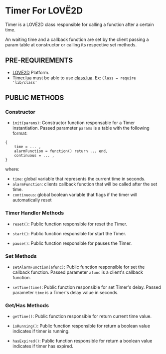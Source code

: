 # Timer For LOVË2D

Timer is a LOVË2D class responsible for calling a function after a certain time.

An waiting time and a callback function are set by the client passing
a param table at constructor or calling its respective set methods.


## PRE-REQUIREMENTS

- [LOVË2D](https://love2d.org/) Platform. 
- Timer.lua must be able to use [class.lua](https://github.com/vrld/hump/blob/master/class.lua). Ex: `Class = require 'lib/class'`  


## PUBLIC METHODS

### Constructor

- `init(params)`: Constructor function responsable for a Timer instantiation. Passed parameter `params` is a table with the following format:

```
{
    time = ... ,
    alarmFunction = function() return ... end,
    continuous = ... ,
}
```

where:

- `time`: global variable that represents the current time in seconds.
- `alarmFunction`: clients callback function that will be called after the set time.
- `continuous`: global boolean variable that flags if the timer will automatically reset

### Timer Handler Methods

- `reset()`: Public function responsible for reset the Timer.

- `start()`: Public function responsible for start the Timer.

- `pause()`: Public function responsible for pauses the Timer.


### Set Methods

- `setAlarmFunction(afunc)`: Public function responsible for set the callback function. Passed parameter `afunc` is a client's callback function.

- `setTime(time)`: Public function responsible for set Timer's delay. Passed parameter `time` is a Timer's delay value in seconds.


### Get/Has Methods

- `getTime()`: Public function responsible for return current time value.

- `isRunning()`: Public function responsible for return a boolean value indicates if timer is running.

- `hasExpired()`: Public function responsible for return a boolean value indicates if timer has expired.
